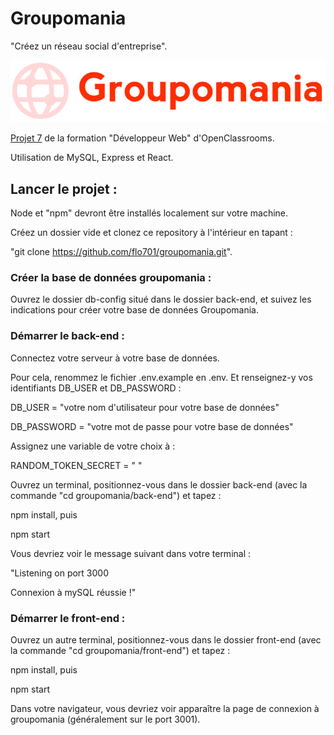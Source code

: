 # Groupomania
"Créez un réseau social d'entreprise".

![This is an image](./front-end\src\assets\logo\icon-left-font.png)

[Projet 7](https://course.oc-static.com/projects/DWJ_FR_P7/DW+P7+28-09-2022+Sce%CC%81nario.pdf) de la formation "Développeur Web" d'OpenClassrooms.

Utilisation de MySQL, Express et React.

## Lancer le projet :
Node et "npm" devront être installés localement sur votre machine.

Créez un dossier vide et clonez ce repository à l'intérieur en tapant : 

"git clone https://github.com/flo701/groupomania.git".

### Créer la base de données groupomania :
Ouvrez le dossier db-config situé dans le dossier back-end, et suivez les indications pour créer votre base de données Groupomania.

### Démarrer le back-end :
Connectez votre serveur à votre base de données. 

Pour cela, renommez le fichier .env.example en .env. Et renseignez-y vos identifiants DB_USER et DB_PASSWORD :

DB_USER = "votre nom d'utilisateur pour votre base de données" 

DB_PASSWORD = "votre mot de passe pour votre base de données"

Assignez une variable de votre choix à :

RANDOM_TOKEN_SECRET = " "

Ouvrez un terminal, positionnez-vous dans le dossier back-end (avec la commande "cd groupomania/back-end") et tapez :

npm install, puis

npm start

Vous devriez voir le message suivant dans votre terminal : 

"Listening on port 3000

Connexion à mySQL réussie !"

### Démarrer le front-end :
Ouvrez un autre terminal, positionnez-vous dans le dossier front-end (avec la commande "cd groupomania/front-end") et tapez :

npm install, puis

npm start

Dans votre navigateur, vous devriez voir apparaître la page de connexion à groupomania (généralement sur le port 3001).




